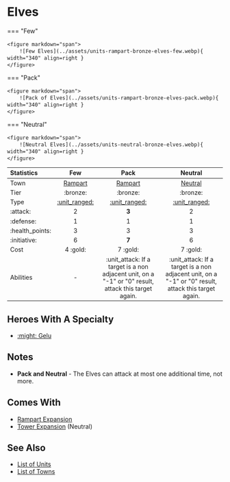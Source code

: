 # Elves

=== "Few"

    <figure markdown="span">
        ![Few Elves](../assets/units-rampart-bronze-elves-few.webp){ width="340" align=right }
    </figure>

=== "Pack"

    <figure markdown="span">
        ![Pack of Elves](../assets/units-rampart-bronze-elves-pack.webp){ width="340" align=right }
    </figure>

=== "Neutral"

    <figure markdown="span">
        ![Neutral Elves](../assets/units-neutral-bronze-elves.webp){ width="340" align=right }
    </figure>


| Statistics | Few | Pack | Neutral |
| :--- | :---: | :---: | :---: |
| Town | [Rampart](../towns/rampart.md) | [Rampart](../towns/rampart.md) | [Neutral](../towns/neutral.md) |
| Tier | :bronze: | :bronze: | :bronze: |
| Type | [:unit_ranged:](../keywords/ranged_unit.md) | [:unit_ranged:](../keywords/ranged_unit.md) | [:unit_ranged:](../keywords/ranged_unit.md) |
| :attack: | 2 | **3** | 2 |
| :defense: | 1 | 1 | 1 |
| :health_points: | 3 | 3 | 3 |
| :initiative: | 6 | **7** | 6 |
| Cost | 4 :gold: | 7 :gold: | 7 :gold: |
| Abilities | - | :unit_attack: If a target is a non adjacent unit, on a "-1" or "0" result, attack this target again. | :unit_attack: If a target is a non adjacent unit, on a "-1" or "0" result, attack this target again. |


## Heroes With A Specialty

- [:might: Gelu](../heroes/gelu.md#specialty)


## Notes

- **Pack and Neutral** - The Elves can attack at most one additional time, not more.


## Comes With

- [Rampart Expansion](../content/rampart_expansion.md)
- [Tower Expansion](../content/tower_expansion.md) (Neutral)


## See Also

- [List of Units](index.md)
- [List of Towns](../towns/index.md)